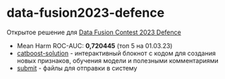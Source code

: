 # data-fusion2023-defence
Открытое решение для [Data Fusion Contest 2023 Defence](https://ods.ai/competitions/data-fusion2023-defence)

* Mean Harm ROC-AUC: **0,720445** (топ 5 на 01.03.23)
* [catboost-solution](catboost-solution) - интерактивный блокнот с кодом для создания новых признаков, обучения модели и полезными комментариями
* [submit](submissions/) - файлы для отправки в систему
